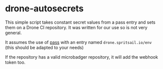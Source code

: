# drone-autosecrets

This simple script takes constant secret values from a pass entry and sets them on a Drone CI repository. It was written for our use so is not very general.

It assumes the use of [pass](https://git.zx2c4.com/password-store) with an entry named `drone.spritsail.io/env` (this should be adapted to your needs)

If the repository has a valid microbadger repository, it will add the webhook token too.
